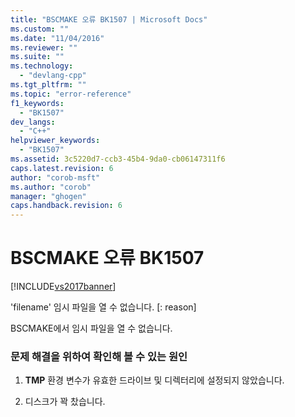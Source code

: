 ```yaml
---
title: "BSCMAKE 오류 BK1507 | Microsoft Docs"
ms.custom: ""
ms.date: "11/04/2016"
ms.reviewer: ""
ms.suite: ""
ms.technology: 
  - "devlang-cpp"
ms.tgt_pltfrm: ""
ms.topic: "error-reference"
f1_keywords: 
  - "BK1507"
dev_langs: 
  - "C++"
helpviewer_keywords: 
  - "BK1507"
ms.assetid: 3c5220d7-ccb3-45b4-9da0-cb06147311f6
caps.latest.revision: 6
author: "corob-msft"
ms.author: "corob"
manager: "ghogen"
caps.handback.revision: 6
---
```

# BSCMAKE 오류 BK1507
[!INCLUDE[vs2017banner](../../assembler/inline/includes/vs2017banner.md)]

'filename' 임시 파일을 열 수 없습니다. \[: reason\]  
  
 BSCMAKE에서 임시 파일을 열 수 없습니다.  
  
### 문제 해결을 위하여 확인해 볼 수 있는 원인  
  
1.  **TMP** 환경 변수가 유효한 드라이브 및 디렉터리에 설정되지 않았습니다.  
  
2.  디스크가 꽉 찼습니다.